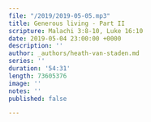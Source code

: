 ```yaml
---
file: "/2019/2019-05-05.mp3"
title: Generous living - Part II
scripture: Malachi 3:8-10, Luke 16:10
date: 2019-05-04 23:00:00 +0000
description: ''
author: _authors/heath-van-staden.md
series: ''
duration: '54:31'
length: 73605376
image: ''
notes: ''
published: false

---
```

